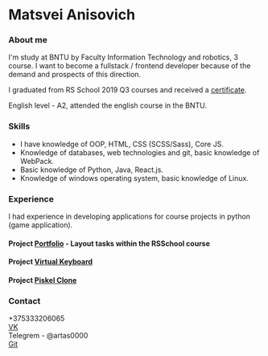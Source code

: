 # Matsvei Anisovich

### About me
 I'm study at BNTU by Faculty Information Technology and robotics, 3 course. I want to become a fullstack / frontend developer because of the demand and prospects of this direction.
 
 I graduated from RS School 2019 Q3 courses and received a [certificate](https://app.rs.school/certificate/opuod8g1).
 
 English  level - A2,  attended the english course in the BNTU.

### Skills
* I have knowledge of OOP, HTML, CSS (SCSS/Sass), Core JS.
* Knowledge of databases, web technologies and git, basic knowledge of WebPack.
* Basic knowledge of Python, Java, React.js.
* Knowledge of windows operating system, basic knowledge of Linux.

### Experience
I had experience in developing applications for course projects in python (game application).
#### Project [Portfolio](https://artas0000.github.io/portfolio-public/) - Layout tasks within the RSSchool course
#### Project [Virtual Keyboard](https://artas0000.github.io/virtual-keyboard/)
#### Project [Piskel Clone](https://artas0000.github.io/piskel-clone/dist/index.html)

### Сontact  
 +375333206065    
 [VK](https://vk.com/artas0000)    
 Telegrem - @artas0000   
 [Git](https://github.com/artas0000)
